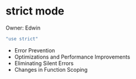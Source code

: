 # strict mode

Owner: Edwin

```jsx
"use strict"
```

- Error Prevention
- Optimizations and Performance Improvements
- Eliminating Silent Errors
- Changes in Function Scoping